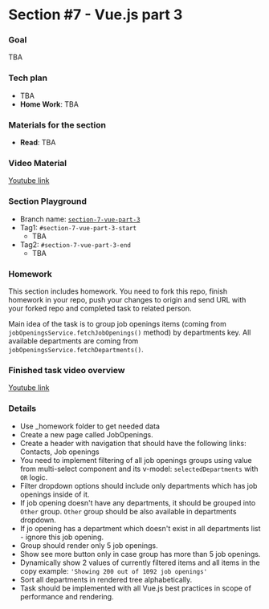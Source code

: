 # Section #7 - Vue.js part 3

### Goal
TBA


### Tech plan
- TBA
- **Home Work**: TBA

### Materials for the section
- **Read**: TBA

### Video Material
[Youtube link](TBA)

### Section Playground
- Branch name: [`section-7-vue-part-3`](https://github.com/Softonix/softonix-incubator/tree/section-7-vue-part-3)
- Tag1: `#section-7-vue-part-3-start`
  - TBA
- Tag2: `#section-7-vue-part-3-end`
  - TBA

### Homework
This section includes homework. You need to fork this repo, finish homework in your repo, push your changes to origin and send URL with your forked repo and completed task to related person.

Main idea of the task is to group job openings items (coming from `jobOpeningsService.fetchJobOpenings()` method) by departments key. All available departments are coming from `jobOpeningsService.fetchDepartments()`.


### Finished task video overview
[Youtube link](TBA)

### Details
- Use _homework folder to get needed data
- Create a new page called JobOpenings.
- Create a header with navigation that should have the following links: Contacts, Job openings
- You need to implement filtering of all job openings groups using value from multi-select component and its v-model: `selectedDepartments` with `OR` logic.
- Filter dropdown options should include only departments which has job openings inside of it.
- If job opening doesn't have any departments, it should be grouped into `Other` group. `Other` group should be also available in departments dropdown.
- If jo opening has a department which doesn't exist in all departments list - ignore this job opening.
- Group should render only 5 job openings.
- Show see more button only in case group has more than 5 job openings.
- Dynamically show 2 values of currently filtered items and all items in the copy example: `'Showing 200 out of 1092 job openings'`
- Sort all departments in rendered tree alphabetically.
- Task should be implemented with all Vue.js best practices in scope of performance and rendering.